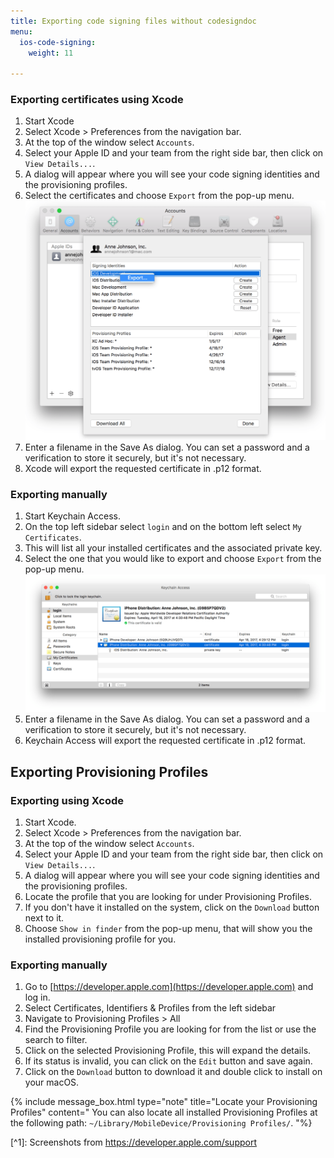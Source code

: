 ```yaml
---
title: Exporting code signing files without codesigndoc
menu:
  ios-code-signing:
    weight: 11

---
```

### Exporting certificates using Xcode

1. Start Xcode
2. Select Xcode > Preferences from the navigation bar.
3. At the top of the window select `Accounts`.
4. Select your Apple ID and your team from the right side bar, then click on `View Details...`.
5. A dialog will appear where you will see your code signing identities and the provisioning profiles.
6. Select the certificates and choose `Export` from the pop-up menu.
   ![Export certificate](/img/code-signing/ios-code-signing/xcode_export_certificate.png)
7. Enter a filename in the Save As dialog. You can set a password and a verification to store it securely, but it's not necessary.
8. Xcode will export the requested certificate in .p12 format.

### Exporting manually

1. Start Keychain Access.
2. On the top left sidebar select `login` and on the bottom left select `My Certificates`.
3. This will list all your installed certificates and the associated private key.
4. Select the one that you would like to export and choose `Export` from the pop-up menu.
   ![Export certificate](/img/code-signing/ios-code-signing/keychain_access_export.png)
5. Enter a filename in the Save As dialog. You can set a password and a verification to store it securely, but it's not necessary.
6. Keychain Access will export the requested certificate in .p12 format.

## Exporting Provisioning Profiles

### Exporting using Xcode

1. Start Xcode.
2. Select Xcode > Preferences from the navigation bar.
3. At the top of the window select `Accounts`.
4. Select your Apple ID and your team from the right side bar, then click on `View Details...`.
5. A dialog will appear where you will see your code signing identities and the provisioning profiles.
6. Locate the profile that you are looking for under Provisioning Profiles.
7. If you don't have it installed on the system, click on the `Download` button next to it.
8. Choose `Show in finder` from the pop-up menu, that will show you the installed provisioning profile for you.

### Exporting manually

1. Go to [https://developer.apple.com](https://developer.apple.com) and log in.
2. Select Certificates, Identifiers & Profiles from the left sidebar
3. Navigate to Provisioning Profiles > All
4. Find the Provisioning Profile you are looking for from the list or use the search to filter.
5. Click on the selected Provisioning Profile, this will expand the details.
6. If its status is invalid, you can click on the `Edit` button and save again.
7. Click on the `Download` button to download it and double click to install on your macOS.

{% include message_box.html type="note" title="Locate your Provisioning Profiles" content=" You can also locate all installed Provisioning Profiles at the following path: `~/Library/MobileDevice/Provisioning Profiles/`.
"%}

\[^1\]: Screenshots from https://developer.apple.com/support